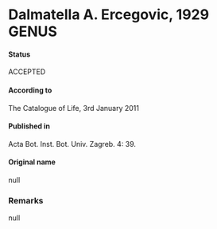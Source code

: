 # Dalmatella A. Ercegovic, 1929 GENUS

#### Status
ACCEPTED

#### According to
The Catalogue of Life, 3rd January 2011

#### Published in
Acta Bot. Inst. Bot. Univ. Zagreb. 4: 39.

#### Original name
null

### Remarks
null